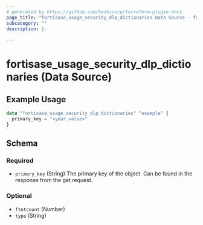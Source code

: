 ```yaml
---
# generated by https://github.com/hashicorp/terraform-plugin-docs
page_title: "fortisase_usage_security_dlp_dictionaries Data Source - fortisase"
subcategory: ""
description: |-
  
---
```


# fortisase_usage_security_dlp_dictionaries (Data Source)



## Example Usage

```terraform
data "fortisase_usage_security_dlp_dictionaries" "example" {
  primary_key = "<your_value>"
}
```

<!-- schema generated by tfplugindocs -->
## Schema

### Required

- `primary_key` (String) The primary key of the object. Can be found in the response from the get request.

### Optional

- `ftntcount` (Number)
- `type` (String)
